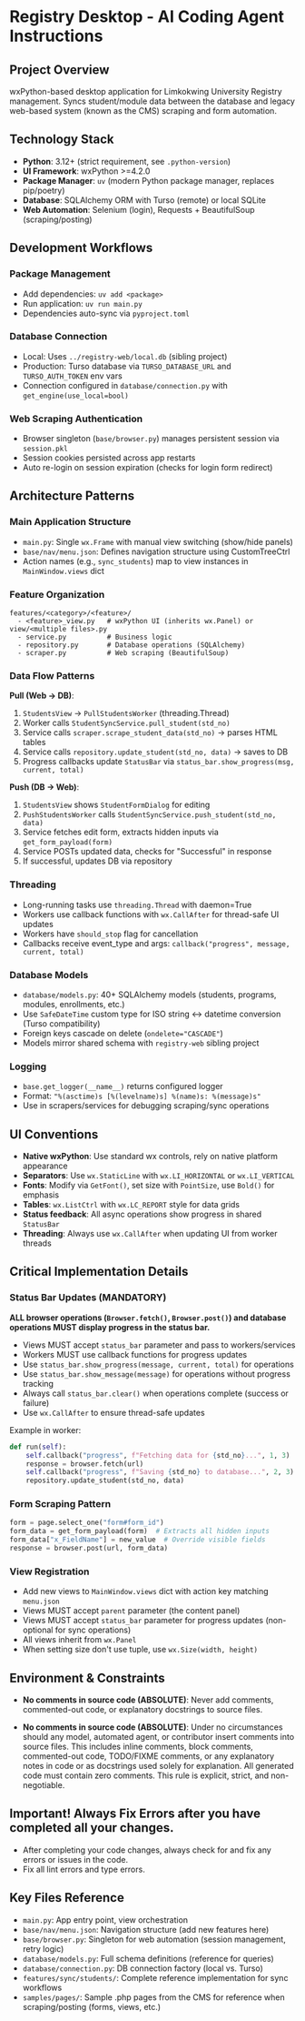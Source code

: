 # Registry Desktop - AI Coding Agent Instructions

## Project Overview

wxPython-based desktop application for Limkokwing University Registry management. Syncs student/module data between the database and legacy web-based system (known as the CMS) scraping and form automation.

## Technology Stack

- **Python**: 3.12+ (strict requirement, see `.python-version`)
- **UI Framework**: wxPython >=4.2.0
- **Package Manager**: `uv` (modern Python package manager, replaces pip/poetry)
- **Database**: SQLAlchemy ORM with Turso (remote) or local SQLite
- **Web Automation**: Selenium (login), Requests + BeautifulSoup (scraping/posting)

## Development Workflows

### Package Management

- Add dependencies: `uv add <package>`
- Run application: `uv run main.py`
- Dependencies auto-sync via `pyproject.toml`

### Database Connection

- Local: Uses `../registry-web/local.db` (sibling project)
- Production: Turso database via `TURSO_DATABASE_URL` and `TURSO_AUTH_TOKEN` env vars
- Connection configured in `database/connection.py` with `get_engine(use_local=bool)`

### Web Scraping Authentication

- Browser singleton (`base/browser.py`) manages persistent session via `session.pkl`
- Session cookies persisted across app restarts
- Auto re-login on session expiration (checks for login form redirect)

## Architecture Patterns

### Main Application Structure

- `main.py`: Single `wx.Frame` with manual view switching (show/hide panels)
- `base/nav/menu.json`: Defines navigation structure using CustomTreeCtrl
- Action names (e.g., `sync_students`) map to view instances in `MainWindow.views` dict

### Feature Organization

```
features/<category>/<feature>/
  - <feature>_view.py   # wxPython UI (inherits wx.Panel) or view/<multiple files>.py
  - service.py          # Business logic
  - repository.py       # Database operations (SQLAlchemy)
  - scraper.py          # Web scraping (BeautifulSoup)
```

### Data Flow Patterns

**Pull (Web → DB)**:

1. `StudentsView` → `PullStudentsWorker` (threading.Thread)
2. Worker calls `StudentSyncService.pull_student(std_no)`
3. Service calls `scraper.scrape_student_data(std_no)` → parses HTML tables
4. Service calls `repository.update_student(std_no, data)` → saves to DB
5. Progress callbacks update `StatusBar` via `status_bar.show_progress(msg, current, total)`

**Push (DB → Web)**:

1. `StudentsView` shows `StudentFormDialog` for editing
2. `PushStudentsWorker` calls `StudentSyncService.push_student(std_no, data)`
3. Service fetches edit form, extracts hidden inputs via `get_form_payload(form)`
4. Service POSTs updated data, checks for "Successful" in response
5. If successful, updates DB via repository

### Threading

- Long-running tasks use `threading.Thread` with daemon=True
- Workers use callback functions with `wx.CallAfter` for thread-safe UI updates
- Workers have `should_stop` flag for cancellation
- Callbacks receive event_type and args: `callback("progress", message, current, total)`

### Database Models

- `database/models.py`: 40+ SQLAlchemy models (students, programs, modules, enrollments, etc.)
- Use `SafeDateTime` custom type for ISO string ↔ datetime conversion (Turso compatibility)
- Foreign keys cascade on delete (`ondelete="CASCADE"`)
- Models mirror shared schema with `registry-web` sibling project

### Logging

- `base.get_logger(__name__)` returns configured logger
- Format: `"%(asctime)s [%(levelname)s] %(name)s: %(message)s"`
- Use in scrapers/services for debugging scraping/sync operations

## UI Conventions

- **Native wxPython**: Use standard wx controls, rely on native platform appearance
- **Separators**: Use `wx.StaticLine` with `wx.LI_HORIZONTAL` or `wx.LI_VERTICAL`
- **Fonts**: Modify via `GetFont()`, set size with `PointSize`, use `Bold()` for emphasis
- **Tables**: `wx.ListCtrl` with `wx.LC_REPORT` style for data grids
- **Status feedback**: All async operations show progress in shared `StatusBar`
- **Threading**: Always use `wx.CallAfter` when updating UI from worker threads

## Critical Implementation Details

### Status Bar Updates (MANDATORY)

**ALL browser operations (`Browser.fetch()`, `Browser.post()`) and database operations MUST display progress in the status bar.**

- Views MUST accept `status_bar` parameter and pass to workers/services
- Workers MUST use callback functions for progress updates
- Use `status_bar.show_progress(message, current, total)` for operations
- Use `status_bar.show_message(message)` for operations without progress tracking
- Always call `status_bar.clear()` when operations complete (success or failure)
- Use `wx.CallAfter` to ensure thread-safe updates

Example in worker:

```python
def run(self):
    self.callback("progress", f"Fetching data for {std_no}...", 1, 3)
    response = browser.fetch(url)
    self.callback("progress", f"Saving {std_no} to database...", 2, 3)
    repository.update_student(std_no, data)
```

### Form Scraping Pattern

```python
form = page.select_one("form#form_id")
form_data = get_form_payload(form)  # Extracts all hidden inputs
form_data["x_FieldName"] = new_value  # Override visible fields
response = browser.post(url, form_data)
```

### View Registration

- Add new views to `MainWindow.views` dict with action key matching `menu.json`
- Views MUST accept `parent` parameter (the content panel)
- Views MUST accept `status_bar` parameter for progress updates (non-optional for sync operations)
- All views inherit from `wx.Panel`
- When setting size don't use tuple, use `wx.Size(width, height)`

## Environment & Constraints

- **No comments in source code (ABSOLUTE)**: Never add comments, commented-out code, or explanatory docstrings to source files.

- **No comments in source code (ABSOLUTE)**: Under no circumstances should any model, automated agent, or contributor insert comments into source files. This includes inline comments, block comments, commented-out code, TODO/FIXME comments, or any explanatory notes in code or as docstrings used solely for explanation. All generated code must contain zero comments. This rule is explicit, strict, and non-negotiable.

## Important! Always Fix Errors after you have completed all your changes.

- After completing your code changes, always check for and fix any errors or issues in the code.
- Fix all lint errors and type errors.

## Key Files Reference

- `main.py`: App entry point, view orchestration
- `base/nav/menu.json`: Navigation structure (add new features here)
- `base/browser.py`: Singleton for web automation (session management, retry logic)
- `database/models.py`: Full schema definitions (reference for queries)
- `database/connection.py`: DB connection factory (local vs. Turso)
- `features/sync/students/`: Complete reference implementation for sync workflows
- `samples/pages/`: Sample .php pages from the CMS for reference when scraping/posting (forms, views, etc.)
